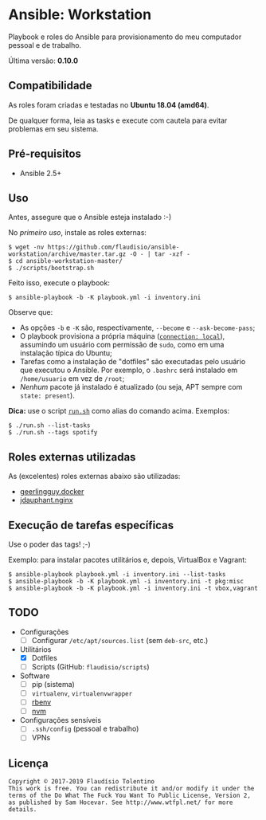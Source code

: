 # Ansible: Workstation

Playbook e roles do Ansible para provisionamento do meu computador pessoal e de
trabalho.

Última versão: **0.10.0**

## Compatibilidade

As roles foram criadas e testadas no **Ubuntu 18.04 (amd64)**.

De qualquer forma, leia as tasks e execute com cautela para evitar problemas em seu sistema.

## Pré-requisitos

- Ansible 2.5+

## Uso

Antes, assegure que o Ansible esteja instalado :-)

No _primeiro uso_, instale as roles externas:

```console
$ wget -nv https://github.com/flaudisio/ansible-workstation/archive/master.tar.gz -O - | tar -xzf -
$ cd ansible-workstation-master/
$ ./scripts/bootstrap.sh
```

Feito isso, execute o playbook:

```console
$ ansible-playbook -b -K playbook.yml -i inventory.ini
```

Observe que:

- As opções `-b` e `-K` são, respectivamente, `--become` e `--ask-become-pass`;
- O playbook provisiona a própria máquina ([`connection: local`](playbook.yml)),
  assumindo um usuário com permissão de `sudo`, como em uma instalação típica do
  Ubuntu;
- Tarefas como a instalação de "dotfiles" são executadas pelo usuário que executou
  o Ansible. Por exemplo, o `.bashrc` será instalado em `/home/usuario` em vez de
  `/root`;
- _Nenhum_ pacote já instalado é atualizado (ou seja, APT sempre com `state: present`).

**Dica:** use o script [`run.sh`](run.sh) como alias do comando acima. Exemplos:

```console
$ ./run.sh --list-tasks
$ ./run.sh --tags spotify
```

## Roles externas utilizadas

As (excelentes) roles externas abaixo são utilizadas:

- [geerlingguy.docker](https://github.com/geerlingguy/ansible-role-docker)
- [jdauphant.nginx](https://github.com/jdauphant/ansible-role-nginx)

## Execução de tarefas específicas

Use o poder das tags! ;-)

Exemplo: para instalar pacotes utilitários e, depois, VirtualBox e Vagrant:

```console
$ ansible-playbook playbook.yml -i inventory.ini --list-tasks
$ ansible-playbook -b -K playbook.yml -i inventory.ini -t pkg:misc
$ ansible-playbook -b -K playbook.yml -i inventory.ini -t vbox,vagrant
```

## TODO

- Configurações
  - [ ] Configurar `/etc/apt/sources.list` (sem `deb-src`, etc.)

- Utilitários
  - [x] Dotfiles
  - [ ] Scripts (GitHub: `flaudisio/scripts`)

- Software
  - [ ] pip (sistema)
  - [ ] `virtualenv`, `virtualenvwrapper`
  - [ ] [rbenv](https://github.com/rbenv/rbenv#installation)
  - [ ] [nvm](https://github.com/creationix/nvm#manual-install)

- Configurações sensíveis
  - [ ] `.ssh/config` (pessoal e trabalho)
  - [ ] VPNs

## Licença

```
Copyright © 2017-2019 Flaudísio Tolentino
This work is free. You can redistribute it and/or modify it under the
terms of the Do What The Fuck You Want To Public License, Version 2,
as published by Sam Hocevar. See http://www.wtfpl.net/ for more details.
```
